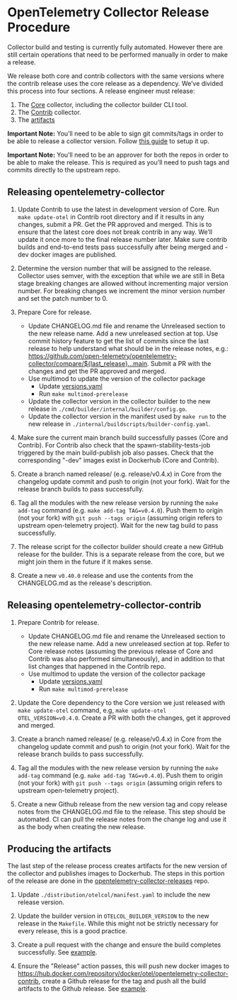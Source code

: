# OpenTelemetry Collector Release Procedure

Collector build and testing is currently fully automated. However there are still certain operations that need to be performed manually in order to make a release.

We release both core and contrib collectors with the same versions where the contrib release uses the core release as a dependency. We’ve divided this process into four sections. A release engineer must release:
1. The [Core](#releasing-opentelemetry-collector) collector, including the collector builder CLI tool.
1. The [Contrib](#releasing-opentelemetry-collector-contrib) collector.
1. The [artifacts](#producing-the-artifacts)

**Important Note:** You’ll need to be able to sign git commits/tags in order to be able to release a collector version. Follow [this guide](https://docs.github.com/en/github/authenticating-to-github/signing-commits) to setup it up.

**Important Note:** You’ll need to be an approver for both the repos in order to be able to make the release. This is required as you’ll need to push tags and commits directly to the upstream repo.

## Releasing opentelemetry-collector

1. Update Contrib to use the latest in development version of Core. Run `make update-otel` in Contrib root directory and if it results in any changes, submit a PR. Get the PR approved and merged. This is to ensure that the latest core does not break contrib in any way. We’ll update it once more to the final release number later. Make sure contrib builds and end-to-end tests pass successfully after being merged and -dev docker images are published.

1. Determine the version number that will be assigned to the release. Collector uses semver, with the exception that while we are still in Beta stage breaking changes are allowed without incrementing major version number. For breaking changes we increment the minor version number and set the patch number to 0.

1. Prepare Core for release.
    * Update CHANGELOG.md file and rename the Unreleased section to the new release name. Add a new unreleased section at top. <!-- markdown-link-check-disable-line --> Use commit history feature to get the list of commits since the last release to help understand what should be in the release notes, e.g.: https://github.com/open-telemetry/opentelemetry-collector/compare/${last_release}...main. Submit a PR with the changes and get the PR approved and merged.
    * Use multimod to update the version of the collector package
      * Update [versions.yaml](https://github.com/open-telemetry/opentelemetry-collector/blob/main/versions.yaml)
      * Run `make multimod-prerelease`
    * Update the collector version in the collector builder to the new release in `./cmd/builder/internal/builder/config.go`.
    * Update the collector version in the manifest used by `make run` to the new release in `./internal/buildscripts/builder-config.yaml`.

1. Make sure the current main branch build successfully passes (Core and Contrib). For Contrib also check that the spawn-stability-tests-job triggered by the main build-publish job also passes. Check that the corresponding "-dev" images exist in Dockerhub (Core and Contrib).

1. Create a branch named release/<release-series> (e.g. release/v0.4.x) in Core from the changelog update commit and push to origin (not your fork). Wait for the release branch builds to pass successfully.

1. Tag all the modules with the new release version by running the `make add-tag` command (e.g. `make add-tag TAG=v0.4.0`). Push them to origin (not your fork) with `git push --tags origin` (assuming origin refers to upstream open-telemetry project). Wait for the new tag build to pass successfully.

1. The release script for the collector builder should create a new GitHub release for the builder. This is a separate release from the core, but we might join them in the future if it makes sense.

1. Create a new `v0.40.0` release and use the contents from the CHANGELOG.md as the release's description.

## Releasing opentelemetry-collector-contrib

1. Prepare Contrib for release.
   * Update CHANGELOG.md file and rename the Unreleased section to the new release name. Add a new unreleased section at top. Refer to Core release notes (assuming the previous release of Core and Contrib was also performed simultaneously), and in addition to that list changes that happened in the Contrib repo.
   * Use multimod to update the version of the collector package
      * Update [versions.yaml](https://github.com/open-telemetry/opentelemetry-collector-contrib/blob/main/versions.yaml)
      * Run `make multimod-prerelease`

1. Update the Core dependency to the Core version we just released with `make update-otel` command, e.g, `make update-otel OTEL_VERSION=v0.4.0`. Create a PR with both the changes, get it approved and merged.

1. Create a branch named release/<release-series> (e.g. release/v0.4.x) in Core from the changelog update commit and push to origin (not your fork). Wait for the release branch builds to pass successfully.

1. Tag all the modules with the new release version by running the `make add-tag` command (e.g. `make add-tag TAG=v0.4.0`). Push them to origin (not your fork) with `git push --tags origin` (assuming origin refers to upstream open-telemetry project).

1. Create a new Github release from the new version tag and copy release notes from the CHANGELOG.md file to the release. This step should be automated. CI can pull the release notes from the change log and use it as the body when creating the new release.

## Producing the artifacts

The last step of the release process creates artifacts for the new version of the collector and publishes images to Dockerhub. The steps in this portion of the release are done in the [opentelemetry-collector-releases](https://github.com/open-telemetry/opentelemetry-collector-releases) repo.

1. Update `./distribution/otelcol/manifest.yaml` to include the new release version.

1. Update the builder version in `OTELCOL_BUILDER_VERSION` to the new release in the `Makefile`. While this might not be strictly necessary for every release, this is a good practice.

1. Create a pull request with the change and ensure the build completes successfully. See [example](https://github.com/open-telemetry/opentelemetry-collector-releases/pull/17/files).

1. Ensure the "Release" action passes, this will push new docker images to https://hub.docker.com/repository/docker/otel/opentelemetry-collector-contrib, create a Github release for the tag and push all the build artifacts to the Github release. See [example](https://github.com/open-telemetry/opentelemetry-collector-releases/actions/runs/1346637081).
